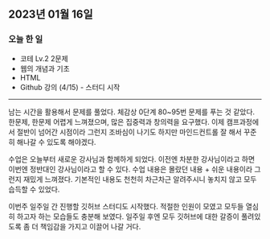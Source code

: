 ## 2023년 01월 16일

### 오늘 한 일

- 코테 Lv.2 2문제
- 웹의 개념과 기초
- HTML
- Github 강의 (4/15) - 스터디 시작

---

남는 시간을 활용해서 문제를 풀었다. 체감상 0단계 80~95번 문제를 푸는 것 같았다.
한문제, 한문제 어렵게 느껴졌으며, 많은 집중력과 창의력을 요구했다.
이제 캠프과정에서 절반이 넘어간 시점이라 그런지 조바심이 나기도 하지만 마인드컨트롤 잘 해서 꾸준히 해나갈 수 있도록 해야겠다.

수업은 오늘부터 새로운 강사님과 함께하게 되었다. 이전엔 차분한 강사님이라고 하면 이번엔 정반대인 강사님이라고 할 수 있다.
수업 내용은 몰랐던 내용 + 쉬운 내용이라 그런지 재밌게 느껴졌다. 기본적인 내용도 천천히 차근차근 알려주시니 놓치지 않고 모두 습득할 수 있었다.

이번주 일주일 간 진행할 깃허브 스터디도 시작했다. 적절한 인원이 모였고 모두들 열심히 하고자 하는 모습들도 충분해 보였다.
일주일 후엔 모두 깃허브에 대한 갈증이 풀려있도록 좀 더 책임감을 가지고 이끌어 나갈 거다.
